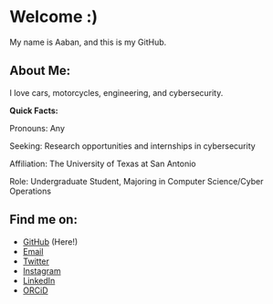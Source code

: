 # Welcome :)
My name is Aaban, and this is my GitHub.

## About Me:
<p>I love cars, motorcycles, engineering, and cybersecurity.</p>
<b>Quick Facts:</b>
<p>Pronouns: Any</p>
<p>Seeking: Research opportunities and internships in cybersecurity</p>
<p>Affiliation: The University of Texas at San Antonio</p>
<p>Role: Undergraduate Student, Majoring in Computer Science/Cyber Operations</p>

## Find me on:
- [GitHub](https://github.com/zepphen "zepphen") (Here!)
- [Email](mailto:zepphen@proton.me)
- [Twitter](https://twitter.com/zepphen)
- [Instagram](https://instagram.com/zepphenyrr)
- [LinkedIn](https://www.linkedin.com/in/aaban-moiz-34a35b22b)
- [ORCiD](https://orcid.org/0009-0008-5267-2374)


<!--
**complecks/complecks** is a ✨ _special_ ✨ repository because its `README.md` (this file) appears on your GitHub profile.

Here are some ideas to get you started:

- 🔭 I’m currently working on ...
- 🌱 I’m currently learning ...
- 👯 I’m looking to collaborate on ...
- 🤔 I’m looking for help with ...
- 💬 Ask me about ...
- 📫 How to reach me: ...
- 😄 Pronouns: ...
- ⚡ Fun fact: ...
-->
